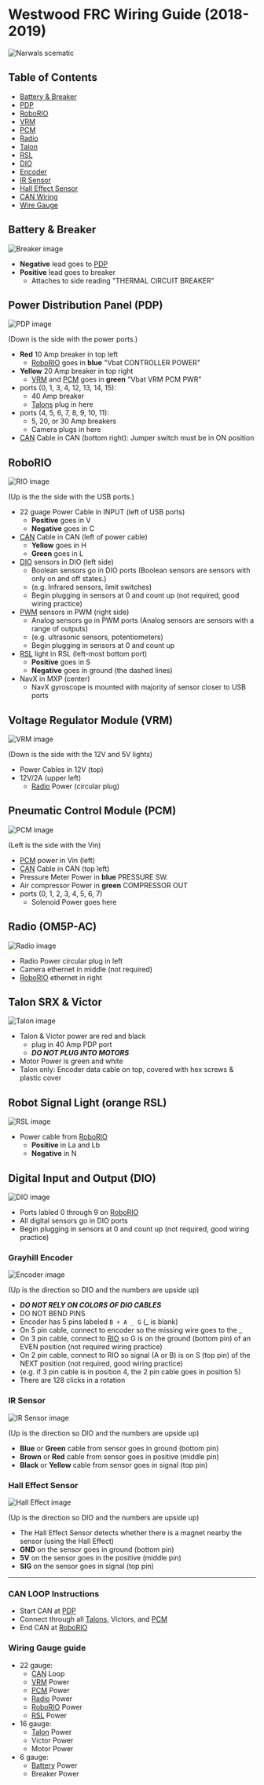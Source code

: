 # Westwood FRC Wiring Guide (2018-2019)

<!-- Author: Joshua Budd -->
<!-- Date: 2019/01/23 -->
<!-- Revised: 2019/01/23 -->

![Narwals scematic](https://www.chiefdelphi.com/uploads/default/optimized/3X/5/c/5c9037bbfb8bf6c847796320417f68c02262fb1a_2_690x500.jpeg "3128 Aluminum Narwals' scematic")

## Table of Contents

* [Battery & Breaker](#battery)
* [PDP](#pdp)
* [RoboRIO](#rio)
* [VRM](#vrm)
* [PCM](#pcm)
* [Radio](#radio)
* [Talon](#talon)
* [RSL](#rls)
* [DIO](#dio)
* [Encoder](#encoder)
* [IR Sensor](#ir)
* [Hall Effect Sensor](#halleffect)
* [CAN Wiring](#can)
* [Wire Gauge](#gauge)

<a id="battery"></a>
## Battery & Breaker
![Breaker image](https://camo.githubusercontent.com/0b495433d0d9e651cb5396a8a9f3491c686d3d36/68747470733a2f2f73332e616d617a6f6e6177732e636f6d2f73637265656e73746570735f6c6976652f696d6167655f6173736574732f6173736574732f3030312f3138392f3936342f6d656469756d2f63643034623564382d643137312d343235392d383764362d6431386133626461326338612e6a7067)

* **Negative** lead goes to [PDP](#pdp)
* **Positive** lead goes to breaker
    * Attaches to side reading "THERMAL CIRCUIT BREAKER"

<a id="pdp"></a>
## Power Distribution Panel (PDP)
![PDP image](https://camo.githubusercontent.com/830473ea9f270823bfd61f35b4557cb827954140/68747470733a2f2f73332e616d617a6f6e6177732e636f6d2f73637265656e73746570735f6c6976652f696d6167655f6173736574732f6173736574732f3030302f3238392f3930342f6f726967696e616c2f34373936383838382d626566312d343161622d623831652d3335653333626464373439632e706e67)

(Down is the side with the power ports.)

* **Red** 10 Amp breaker in top left
    * [RoboRIO](#rio) goes in **blue** "Vbat CONTROLLER POWER"
* **Yellow** 20 Amp breaker in top right
    * [VRM](#vrm) and [PCM](#pcm) goes in **green** "Vbat VRM PCM PWR"
* ports (0, 1, 3, 4, 12, 13, 14, 15):
    * 40 Amp breaker
    * [Talons](#talon) plug in here
* ports (4, 5, 6, 7, 8, 9, 10, 11):
    * 5, 20, or 30 Amp breakers
    * Camera plugs in here
* [CAN](#can) Cable in CAN (bottom right):
    Jumper switch must be in ON position

<a id="rio"></a>
## RoboRIO
![RIO image](https://camo.githubusercontent.com/d9bde9dbed2c45394b65d95f4e130a4581ef81f4/68747470733a2f2f73332e616d617a6f6e6177732e636f6d2f73637265656e73746570735f6c6976652f696d6167655f6173736574732f6173736574732f3030302f3238392f3930332f6f726967696e616c2f62373061653839342d653063352d343964332d623865322d3032346537366264376336632e706e67)

(Up is the the side with the USB ports.)

* 22 guage Power Cable in INPUT (left of USB ports)
    * **Positive** goes in V
    * **Negative** goes in C
* [CAN](#can) Cable in CAN (left of power cable)
    * **Yellow** goes in H
    * **Green** goes in L
* [DIO](#dio) sensors in DIO (left side)
    * Boolean sensors go in DIO ports (Boolean sensors are sensors with only on and off states.)
    * (e.g. Infrared sensors, limit switches)
    * Begin plugging in sensors at 0 and count up (not required, good wiring practice)
* [PWM](#pwm) sensors in PWM (right side)
    * Analog sensors go in PWM ports (Analog sensors are sensors with a range of outputs)
    * (e.g. ultrasonic sensors, potentiometers)
    * Begin plugging in sensors at 0 and count up
* [RSL](#rsl) light in RSL (left-most bottom port)
    * **Positive** goes in S
    * **Negative** goes in ground (the dashed lines)
* NavX in MXP (center)
    * NavX gyroscope is mounted with majority of sensor closer to USB ports

<a id="vrm"></a>
## Voltage Regulator Module (VRM)
![VRM image](https://camo.githubusercontent.com/cefd54640d976bda2b24c11119e1a0acef85805f/68747470733a2f2f73332e616d617a6f6e6177732e636f6d2f73637265656e73746570735f6c6976652f696d6167655f6173736574732f6173736574732f3030302f3238392f3930362f6f726967696e616c2f62373762363261622d623963612d346530332d393431352d6664656533373839616634322e706e673f31343833353439323130)

(Down is the side with the 12V and 5V lights)

* Power Cables in 12V (top)
* 12V/2A (upper left)
    * [Radio](#radio) Power (circular plug)

<a id="pcm"></a>
## Pneumatic Control Module (PCM)
![PCM image](https://camo.githubusercontent.com/233e3fb008c2e5af5def9a2148eaabbe69380d9e/687474703a2f2f736c696465706c617965722e636f6d2f736c6964652f373334363433342f32342f696d616765732f392f506e65756d617469632b436f6e74726f6c2b4d6f64756c652b2850434d292e6a7067)

(Left is the side with the Vin)

* [PCM](#pcm) power in Vin (left)
* [CAN](#can) Cable in CAN (top left)
* Pressure Meter Power in **blue** PRESSURE SW.
* Air compressor Power in **green** COMPRESSOR OUT
* ports (0, 1, 2, 3, 4, 5, 6, 7)
    * Solenoid Power goes here

<a id="radio"></a>
## Radio (OM5P-AC)
![Radio image](https://camo.githubusercontent.com/03df5f5152b9223cab19e8c20c678cd58acadde3/68747470733a2f2f7777772e62726f616462616e6462757965722e636f6d2f696d616765732f70726f64756374732f6f70656e6d6573682f6f6d35702d61632d372e706e673f77696474683d343030)

* Radio Power circular plug in left
* Camera ethernet in middle (not required)
* [RoboRIO](#rio) ethernet in right

<a id="talon"></a>
## Talon SRX & Victor
![Talon image](https://camo.githubusercontent.com/440f1a79acac64e95bc5f25d42493260b2a4c763/68747470733a2f2f7777772e766578726f626f746963732e636f6d2f6d656469612f636174616c6f672f70726f647563742f63616368652f312f696d6167652f39646637386561623333353235643038643665356662386432373133366539352f322f312f3231372d343335382d6f6e2d74616c6f6e2e6a7067)

* Talon & Victor power are red and black
    * plug in 40 Amp PDP port
    * ***DO NOT PLUG INTO MOTORS***
* Motor Power is green and white
* Talon only: Encoder data cable on top, covered with hex screws & plastic cover 

<a id="rsl"></a>
## Robot Signal Light (orange RSL)
![RSL image](https://camo.githubusercontent.com/7a5fef32a7def38ab32085348a5896fdeb144583/68747470733a2f2f6d696c696c616e69726f626f746963732e676974626f6f6b732e696f2f6672632d656c656374726963616c2d6269626c652f636f6e74656e742f726f626f52494f2f72736c2e6a7067)

* Power cable from [RoboRIO](#rio)
    * **Positive** in La and Lb
    * **Negative** in N

<a id="dio"></a>
## Digital Input and Output (DIO)
![DIO image](https://lh3.googleusercontent.com/OzJ9KZFlNvmwgM-J1iNCvhOCIkKYclQIC00oVAzyyDzcTzNY2mH55wp6UL3KJ8fmAI4AxLUB0Mzfha6DSqlcfTtfmkjiWtmlvXXgY4n-g8CZnZmWELl_bnS6KiJE_VdNO90tHUGoKEoxo1sqh6O_hckiu1VR5kSwLD1WmPKBULM0AmEq-ukLH91C21JikteUyu_ovyARsDxIRIKjMQlfmeI-OQKk0tjGMrLbvjYrUyRQle6O_rnz-BSFvxSQSgplKRdzi8RnIs81c-o8QD1fEvi84ArVksMs1dSYa2ViX4htxFrsG9q4mHefC_iCKVSWt772v8HTjgWG0xbF8DqS3j1N3U02ovxsQm2eAY_SjikkCU9Pj2Q35hx7qEen94LOXHctgNExF3-pgryrQYzUScuQcKI-jsZpu-AUseZzKyvzYrT-23ioi3mFcubUd5a5unmRQcsRHnfTjl0U4K0JxQmP39hQWWzbnF-x4bBCQywmfEKAk8i-WUFEodB6ONmHVsVZISBqLqG97HdTaiG9KWIN2uov5rkfxoJlWxTwl4PLXR4zAQ3VvA1BldCNtsKkNqzq4a1NHvz6Q0F10sZA2ECcxzjn7kB0mDoq4cOE8H3_Ceg0cMAnhN-9q4V0vi_hXODFbGLgx2PxRCvUEKuZNUp50tIS83GuzBbUKwxZxo_aIHB5QHiVW1XN590TdeUeWs2ffPMpg79PFrPqqw=w470-h626-no)

* Ports labled 0 through 9 on [RoboRIO](#rio)
* All digital sensors go in DIO ports
* Begin plugging in sensors at 0 and count up (not required, good wiring practice)

<a id="encoder"></a>
### Grayhill Encoder
![Encoder image](https://lh3.googleusercontent.com/wko3en9Z8KM560biqJSt4U9EOPXYX4OS94wFihy7Y_VYtULn3bLoMOG3uVmUNbGhRSesz9U6dzM2zqEcxkI3lKkwEFx2qZQA2HYIxUhzCE6-uuGjvPWB2lWq_ZhGehcfAWXISmZih_qHC784WLivPGCIq3XxNbOwJ-wGZjFV-Zo319Oc-NF-1VVtVj997Ypr6Xddl65mufv7wKHvJMcNDHTCGilkw8fQhdAvTeLzrxSh3zNnrEeCO9z3e_kNNWq2qg5g1jr6ReMof2TClRPDK4pu-fY6T9QOApqKwiSgD7cHggBgGmL5iKnbuUP8EzrNC3YUZidld7QiZicVKKXlqV0LzkpeWD8tpgK5gagZdqf9cElq1UD5t_s2frKiN0Eso_XQLqSlqBduNLA8KAeod3o-qq27gs_ncuPV4-PW1LPm-VWmq5cyRDctp7AumYGHhBkkgUCTV-GrdbPB5xJBN2lNQtaGDQDMECcyvitW74QjguA-J5sfYjoXrb86JMTEdrnxKO6t2jBPESP3HA1OZLBJK9LCyB0YrHK0cSvLloEteITxoKi7Vis2AP3fVjYs2d6EMGMQPMwJ6IYrSp7vTTH_UFCXrq88NxKHY8vl64p2OJScTVyOaU0sfrVyTMjMPdCHUCHdiOUtnOkONDhhKj1D=w470-h626-no)

(Up is the direction so DIO and the numbers are upside up)

* ***DO NOT RELY ON COLORS OF DIO CABLES***
* DO NOT BEND PINS
* Encoder has 5 pins labeled `B + A _ G` (\_ is blank)
* On 5 pin cable, connect to encoder so the missing wire goes to the \_
* On 3 pin cable, connect to [RIO](#rio) so G is on the ground (bottom pin) of an EVEN position (not required wiring practice)
* On 2 pin cable, connect to RIO so signal (A or B) is on S (top pin) of the NEXT position (not required, good wiring practice)
* (e.g. if 3 pin cable is in position 4, the 2 pin cable goes in position 5)
* There are 128 clicks in a rotation

<a id="ir"></a>
### IR Sensor
![IR Sensor image]()

(Up is the direction so DIO and the numbers are upside up)

* **Blue** or **Green** cable from sensor goes in ground (bottom pin)
* **Brown** or **Red** cable from sensor goes in positive (middle pin)
* **Black** or **Yellow** cable from sensor goes in signal (top pin)

<a id="halleffect"></a>
### Hall Effect Sensor
![Hall Effect image]()

(Up is the direction so DIO and the numbers are upside up)

* The Hall Effect Sensor detects whether there is a magnet nearby the sensor (using the Hall Effect)
* **GND** on the sensor goes in ground (bottom pin)
* **5V** on the sensor goes in the positive (middle pin)
* **SIG** on the sensor goes in signal (top pin)

---

<a id="can"></a>
### CAN LOOP Instructions

* Start CAN at [PDP](#pdp)
* Connect through all [Talons](#talon), Victors, and [PCM](#pcm)
* End CAN at [RoboRIO](#rio)

<a id="gauge"></a>
### Wiring Gauge guide

* 22 gauge:
    * [CAN](#can) Loop
    * [VRM](#vrm) Power
    * [PCM](#pcm) Power
    * [Radio](#radio) Power
    * [RoboRIO](#rio) Power
    * [RSL](#rsl) Power
* 16 gauge:
    * [Talon](#talon) Power
    * Victor Power
    * Motor Power
* 6 gauge:
    * [Battery](#battery) Power
    * Breaker Power
